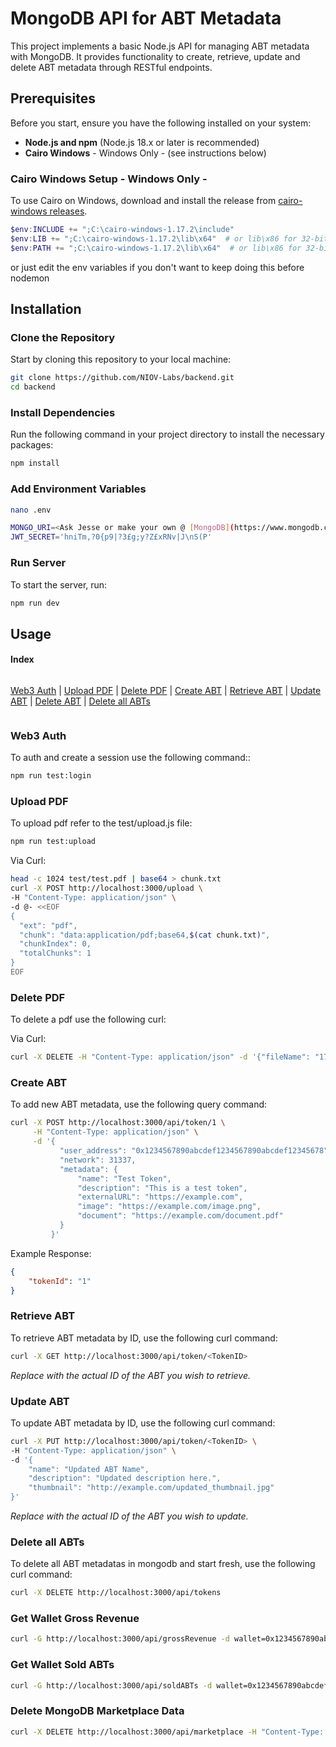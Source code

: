 # MongoDB API for ABT Metadata

This project implements a basic Node.js API for managing ABT metadata with MongoDB. It provides functionality to create, retrieve, update and delete ABT metadata through RESTful endpoints.

## Prerequisites

Before you start, ensure you have the following installed on your system:

- **Node.js and npm** (Node.js 18.x or later is recommended)
- **Cairo Windows** - Windows Only - (see instructions below)

### Cairo Windows Setup - Windows Only - 

To use Cairo on Windows, download and install the release from [cairo-windows releases](https://github.com/preshing/cairo-windows/releases).

```powershell
$env:INCLUDE += ";C:\cairo-windows-1.17.2\include"
$env:LIB += ";C:\cairo-windows-1.17.2\lib\x64"  # or lib\x86 for 32-bit
$env:PATH += ";C:\cairo-windows-1.17.2\lib\x64"  # or lib\x86 for 32-bit
```

or just edit the env variables if you don't want to keep doing this before nodemon 

## Installation

### Clone the Repository

Start by cloning this repository to your local machine:

```bash
git clone https://github.com/NIOV-Labs/backend.git
cd backend
```

### Install Dependencies

Run the following command in your project directory to install the necessary packages:

```bash
npm install
```

### Add Environment Variables

```bash
nano .env
```

```bash
MONGO_URI=<Ask Jesse or make your own @ [MongoDB](https://www.mongodb.com/products/platform/atlas-database)>
JWT_SECRET='hniTm,?0{p9|?3£g;y?Z£xRNv|J\nS(P'
```

### Run Server

To start the server, run:

```bash
npm run dev
```

## Usage

#### Index

<div style="display: flex; flex-direction: row; flex-wrap: wrap; gap: 16px;">

[Web3 Auth](#web3-auth) | [Upload PDF](#upload-pdf) | [Delete PDF](#delete-pdf) | [Create ABT](#create-abt) | [Retrieve ABT](#retrieve-abt) | [Update ABT](#update-abt) | [Delete ABT](#delete-abt) | [Delete all ABTs](#delete-all-abts)

</div>

### Web3 Auth

To auth and create a session use the following command::

```bash
npm run test:login
```

### Upload PDF

To upload pdf refer to the test/upload.js file:

```bash
npm run test:upload
```

Via Curl:

```bash
head -c 1024 test/test.pdf | base64 > chunk.txt 
curl -X POST http://localhost:3000/upload \
-H "Content-Type: application/json" \
-d @- <<EOF
{
  "ext": "pdf",
  "chunk": "data:application/pdf;base64,$(cat chunk.txt)",
  "chunkIndex": 0,
  "totalChunks": 1
}
EOF
```

### Delete PDF

To delete a pdf use the following curl:

Via Curl:

```bash
curl -X DELETE -H "Content-Type: application/json" -d '{"fileName": "1716162989796_test-1.pdf"}' http://localhost:3000/api/upload
```

### Create ABT

To add new ABT metadata, use the following query command:

```bash
curl -X POST http://localhost:3000/api/token/1 \
     -H "Content-Type: application/json" \
     -d '{
           "user_address": "0x1234567890abcdef1234567890abcdef12345678",
           "network": 31337,
           "metadata": {
               "name": "Test Token",
               "description": "This is a test token",
               "externalURL": "https://example.com",
               "image": "https://example.com/image.png",
               "document": "https://example.com/document.pdf"
           }
         }'
```

Example Response:

```json
{
    "tokenId": "1" 
}
```

### Retrieve ABT

To retrieve ABT metadata by ID, use the following curl command:

```bash
curl -X GET http://localhost:3000/api/token/<TokenID>
```

*Replace <TokenID> with the actual ID of the ABT you wish to retrieve.*

### Update ABT

To update ABT metadata by ID, use the following curl command:

```bash
curl -X PUT http://localhost:3000/api/token/<TokenID> \
-H "Content-Type: application/json" \
-d '{
    "name": "Updated ABT Name",
    "description": "Updated description here.",
    "thumbnail": "http://example.com/updated_thumbnail.jpg"
}'
```

*Replace <TokenID> with the actual ID of the ABT you wish to update.*

<!-- ### Delete ABT

To delete ABT metadata by ID, use the following curl command:

```bash
curl -X DELETE http://localhost:3000/api/token/<TokenID>
```

*Replace <TokenID> with the actual ID of the ABT you wish to delete.* -->

### Delete all ABTs

To delete all ABT metadatas in mongodb and start fresh, use the following curl command:

```bash
curl -X DELETE http://localhost:3000/api/tokens
```

### Get Wallet Gross Revenue

```bash
curl -G http://localhost:3000/api/grossRevenue -d wallet=0x1234567890abcdef1234567890abcdef12345678
```

### Get Wallet Sold ABTs

```bash
curl -G http://localhost:3000/api/soldABTs -d wallet=0x1234567890abcdef1234567890abcdef12345678
```

### Delete MongoDB Marketplace Data

```bash
curl -X DELETE http://localhost:3000/api/marketplace -H "Content-Type: application/json"
```

